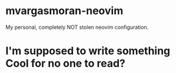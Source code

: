 # mvargasmoran-neovim
My personal, completely NOT stolen neovim configuration.


# I'm supposed to write something Cool for no one to read?
